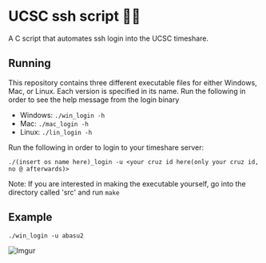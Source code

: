 # UCSC ssh script 🐌🍌
  A C script that automates ssh login into the UCSC timeshare.

## Running
  This repository contains three different executable files for either Windows, Mac, or Linux. Each version is specified in its name.
  Run the following in order to see the help message from the login binary

  - Windows: `./win_login -h`
  - Mac: `./mac_login -h`
  - Linux: `./lin_login -h`

  Run the following in order to login to your timeshare server:
  ```
  ./(insert os name here)_login -u <your cruz id here(only your cruz id, no @ afterwards)>
  ```
  
  Note: If you are interested in making the executable yourself, go into the directory called 'src' and run `make`
  
## Example
  ```
  ./win_login -u abasu2
  ```
![Imgur](https://i.imgur.com/0x3cmC9.gif)
